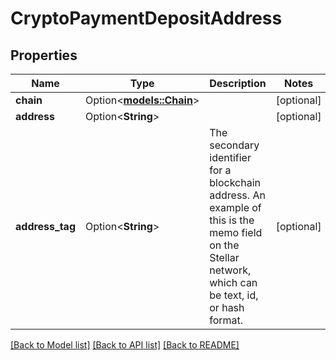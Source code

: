 # CryptoPaymentDepositAddress

## Properties

Name | Type | Description | Notes
------------ | ------------- | ------------- | -------------
**chain** | Option<[**models::Chain**](Chain.md)> |  | [optional]
**address** | Option<**String**> |  | [optional]
**address_tag** | Option<**String**> | The secondary identifier for a blockchain address. An example of this is the memo field on the Stellar network, which can be text, id, or hash format. | [optional]

[[Back to Model list]](../README.md#documentation-for-models) [[Back to API list]](../README.md#documentation-for-api-endpoints) [[Back to README]](../README.md)


